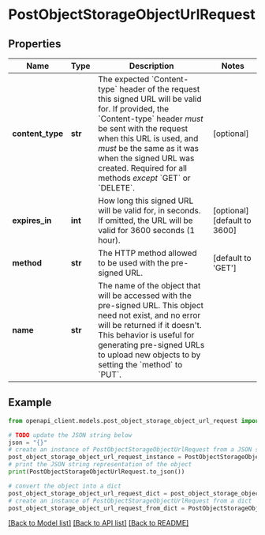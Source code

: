 # PostObjectStorageObjectUrlRequest


## Properties

Name | Type | Description | Notes
------------ | ------------- | ------------- | -------------
**content_type** | **str** | The expected &#x60;Content-type&#x60; header of the request this signed URL will be valid for.  If provided, the &#x60;Content-type&#x60; header _must_ be sent with the request when this URL is used, and _must_ be the same as it was when the signed URL was created. Required for all methods _except_ &#x60;GET&#x60; or &#x60;DELETE&#x60;. | [optional] 
**expires_in** | **int** | How long this signed URL will be valid for, in seconds.  If omitted, the URL will be valid for 3600 seconds (1 hour). | [optional] [default to 3600]
**method** | **str** | The HTTP method allowed to be used with the pre-signed URL. | [default to 'GET']
**name** | **str** | The name of the object that will be accessed with the pre-signed URL. This object need not exist, and no error will be returned if it doesn&#39;t. This behavior is useful for generating pre-signed URLs to upload new objects to by setting the &#x60;method&#x60; to &#x60;PUT&#x60;. | 

## Example

```python
from openapi_client.models.post_object_storage_object_url_request import PostObjectStorageObjectUrlRequest

# TODO update the JSON string below
json = "{}"
# create an instance of PostObjectStorageObjectUrlRequest from a JSON string
post_object_storage_object_url_request_instance = PostObjectStorageObjectUrlRequest.from_json(json)
# print the JSON string representation of the object
print(PostObjectStorageObjectUrlRequest.to_json())

# convert the object into a dict
post_object_storage_object_url_request_dict = post_object_storage_object_url_request_instance.to_dict()
# create an instance of PostObjectStorageObjectUrlRequest from a dict
post_object_storage_object_url_request_from_dict = PostObjectStorageObjectUrlRequest.from_dict(post_object_storage_object_url_request_dict)
```
[[Back to Model list]](../README.md#documentation-for-models) [[Back to API list]](../README.md#documentation-for-api-endpoints) [[Back to README]](../README.md)


